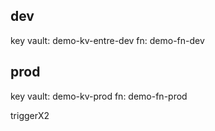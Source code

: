 dev
-
key vault: demo-kv-entre-dev
fn: demo-fn-dev

prod
-
key vault: demo-kv-prod
fn: demo-fn-prod

triggerX2